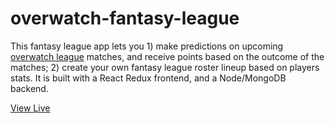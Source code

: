 # overwatch-fantasy-league

This fantasy league app lets you 1) make predictions on upcoming [overwatch league](https://overwatchleague.com/en-us/) matches, and receive points based on the outcome of the matches; 2) create your own fantasy league roster lineup based on players stats. It is built with a React Redux frontend, and a Node/MongoDB backend.   

[View Live](https://overwatch-fantasy-league.herokuapp.com/)
